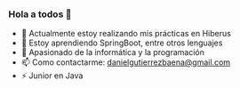 ### Hola a todos 👋

<!--
**daniiguti/daniiguti** is a ✨ _special_ ✨ repository because its `README.md` (this file) appears on your GitHub profile.

Here are some ideas to get you started:
-->

- 🔭 Actualmente estoy realizando mis prácticas en Hiberus
- 🌱 Estoy aprendiendo SpringBoot, entre otros lenguajes
- 💬 Apasionado de la informática y la programación
- 📫 Como contactarme: danielgutierrezbaena@gmail.com
- ⚡ Junior en Java

